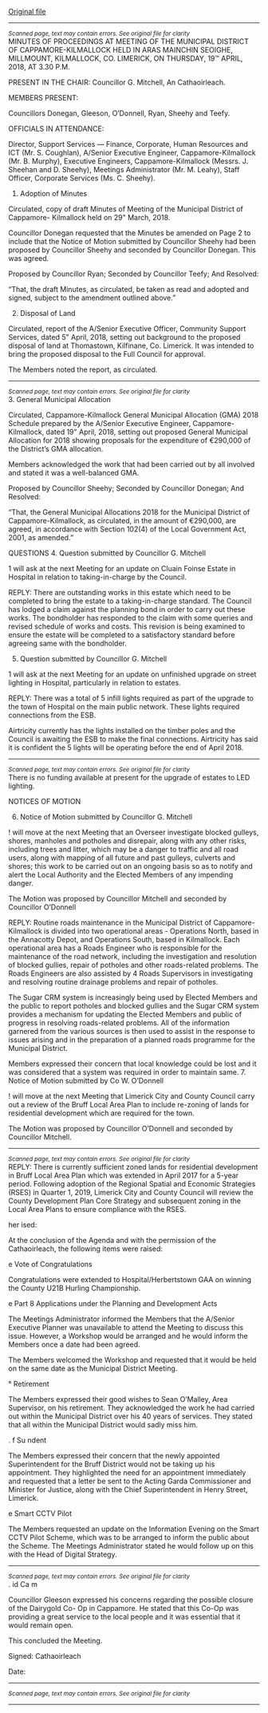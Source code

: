 [Original file](https://www.limerick.ie/sites/default/files/media/documents/2018-05/01%20Minutes%20May%202018%20Meeting.pdf)

---
*<small>Scanned page, text may contain errors. See original file for clarity</small>*  
MINUTES OF PROCEEDINGS AT MEETING OF THE MUNICIPAL
DISTRICT OF CAPPAMORE-KILMALLOCK HELD IN ARAS MAINCHIN
SEOIGHE, MILLMOUNT, KILMALLOCK, CO. LIMERICK, ON
THURSDAY, 19™ APRIL, 2018, AT 3.30 P.M.

PRESENT IN THE CHAIR: Councillor G. Mitchell, An Cathaoirleach.

MEMBERS PRESENT:

Councillors Donegan, Gleeson, O’Donnell, Ryan, Sheehy and Teefy.

OFFICIALS IN ATTENDANCE:

Director, Support Services — Finance, Corporate, Human Resources and ICT (Mr. S. Coughlan),
A/Senior Executive Engineer, Cappamore-Kilmallock (Mr. B. Murphy), Executive Engineers,
Cappamore-Kilmallock (Messrs. J. Sheehan and D. Sheehy), Meetings Administrator (Mr. M.
Leahy), Staff Officer, Corporate Services (Ms. C. Sheehy).

1. Adoption of Minutes

Circulated, copy of draft Minutes of Meeting of the Municipal District of Cappamore-
Kilmallock held on 29" March, 2018.

Councillor Donegan requested that the Minutes be amended on Page 2 to include that
the Notice of Motion submitted by Councillor Sheehy had been proposed by Councillor
Sheehy and seconded by Councillor Donegan. This was agreed.

Proposed by Councillor Ryan;
Seconded by Councillor Teefy;
And Resolved:

“That, the draft Minutes, as circulated, be taken as read and adopted and signed,
subject to the amendment outlined above.”

2. Disposal of Land

Circulated, report of the A/Senior Executive Officer, Community Support Services,
dated 5" April, 2018, setting out background to the proposed disposal of land at Thomastown,
Kilfinane, Co. Limerick. It was intended to bring the proposed disposal to the Full Council for
approval.

The Members noted the report, as circulated.


---
*<small>Scanned page, text may contain errors. See original file for clarity</small>*  
3. General Municipal Allocation

Circulated, Cappamore-Kilmallock General Municipal Allocation (GMA) 2018 Schedule
prepared by the A/Senior Executive Engineer, Cappamore-Kilmallock, dated 19" April, 2018,
setting out proposed General Municipal Allocation for 2018 showing proposals for the
expenditure of €290,000 of the District’s GMA allocation.

Members acknowledged the work that had been carried out by all involved and stated
it was a well-balanced GMA.

Proposed by Councillor Sheehy;
Seconded by Councillor Donegan;
And Resolved:

“That, the General Municipal Allocations 2018 for the Municipal District of
Cappamore-Kilmallock, as circulated, in the amount of €290,000, are agreed, in accordance
with Section 102(4) of the Local Government Act, 2001, as amended.”

QUESTIONS
4. Question submitted by Councillor G. Mitchell

1 will ask at the next Meeting for an update on Cluain Foinse Estate in Hospital in relation
to taking-in-charge by the Council.

REPLY: There are outstanding works in this estate which need to be completed to
bring the estate to a taking-in-charge standard. The Council has lodged a claim
against the planning bond in order to carry out these works. The bondholder
has responded to the claim with some queries and revised schedule of works
and costs. This revision is being examined to ensure the estate will be
completed to a satisfactory standard before agreeing same with the
bondholder.

5. Question submitted by Councillor G. Mitchell

1 will ask at the next Meeting for an update on unfinished upgrade on street lighting in
Hospital, particularly in relation to estates.

REPLY: There was a total of 5 infill lights required as part of the upgrade to the town
of Hospital on the main public network. These lights required connections from
the ESB.

Airtricity currently has the lights installed on the timber poles and the Council
is awaiting the ESB to make the final connections. Airtricity has said it is
confident the 5 lights will be operating before the end of April 2018.


---
*<small>Scanned page, text may contain errors. See original file for clarity</small>*  
There is no funding available at present for the upgrade of estates to LED
lighting.

NOTICES OF MOTION

6. Notice of Motion submitted by Councillor G. Mitchell

! will move at the next Meeting that an Overseer investigate blocked gulleys, shores,
manholes and potholes and disrepair, along with any other risks, including trees and litter,
which may be a danger to traffic and all road users, along with mapping of all future and
past gulleys, culverts and shores; this work to be carried out on an ongoing basis so as to
notify and alert the Local Authority and the Elected Members of any impending danger.

The Motion was proposed by Councillor Mitchell and seconded by Councillor
O’Donnell

REPLY: Routine roads maintenance in the Municipal District of Cappamore-Kilmallock
is divided into two operational areas - Operations North, based in the
Annacotty Depot, and Operations South, based in Kilmallock. Each operational
area has a Roads Engineer who is responsible for the maintenance of the road
network, including the investigation and resolution of blocked gullies, repair of
potholes and other roads-related problems. The Roads Engineers are also
assisted by 4 Roads Supervisors in investigating and resolving routine drainage
problems and repair of potholes.

The Sugar CRM system is increasingly being used by Elected Members and the
public to report potholes and blocked gullies and the Sugar CRM system
provides a mechanism for updating the Elected Members and public of
progress in resolving roads-related problems. All of the information garnered
from the various sources is then used to assist in the response to issues arising
and in the preparation of a planned roads programme for the Municipal
District.

Members expressed their concern that local knowledge could be lost and it was
considered that a system was required in order to maintain same.
7. Notice of Motion submitted by Co W. O’Donnell

! will move at the next Meeting that Limerick City and County Council carry out a review of
the Bruff Local Area Plan to include re-zoning of lands for residential development which
are required for the town.

The Motion was proposed by Councillor O’Donnell and seconded by Councillor
Mitchell.


---
*<small>Scanned page, text may contain errors. See original file for clarity</small>*  
REPLY: There is currently sufficient zoned lands for residential development in Bruff
Local Area Plan which was extended in April 2017 for a 5-year period.
Following adoption of the Regional Spatial and Economic Strategies (RSES) in
Quarter 1, 2019, Limerick City and County Council will review the County
Development Plan Core Strategy and subsequent zoning in the Local Area Plans
to ensure compliance with the RSES.

her ised:

At the conclusion of the Agenda and with the permission of the Cathaoirleach, the
following items were raised:

e Vote of Congratulations

Congratulations were extended to Hospital/Herbertstown GAA on winning the County U21B
Hurling Championship.

e Part 8 Applications under the Planning and Development Acts

The Meetings Administrator informed the Members that the A/Senior Executive Planner was
unavailable to attend the Meeting to discuss this issue. However, a Workshop would be
arranged and he would inform the Members once a date had been agreed.

The Members welcomed the Workshop and requested that it would be held on the same date
as the Municipal District Meeting.

° Retirement

The Members expressed their good wishes to Sean O’Malley, Area Supervisor, on his
retirement. They acknowledged the work he had carried out within the Municipal District
over his 40 years of services. They stated that all within the Municipal District would sadly
miss him.

. f Su ndent

The Members expressed their concern that the newly appointed Superintendent for the Bruff
District would not be taking up his appointment. They highlighted the need for an
appointment immediately and requested that a letter be sent to the Acting Garda
Commissioner and Minister for Justice, along with the Chief Superintendent in Henry Street,
Limerick.

e Smart CCTV Pilot

The Members requested an update on the Information Evening on the Smart CCTV Pilot
Scheme, which was to be arranged to inform the public about the Scheme. The Meetings
Administrator stated he would follow up on this with the Head of Digital Strategy.


---
*<small>Scanned page, text may contain errors. See original file for clarity</small>*  
. id Ca m

Councillor Gleeson expressed his concerns regarding the possible closure of the Dairygold Co-
Op in Cappamore. He stated that this Co-Op was providing a great service to the local people
and it was essential that it would remain open.

This concluded the Meeting.

Signed:
Cathaoirleach

Date:


---
*<small>Scanned page, text may contain errors. See original file for clarity</small>*  


---
